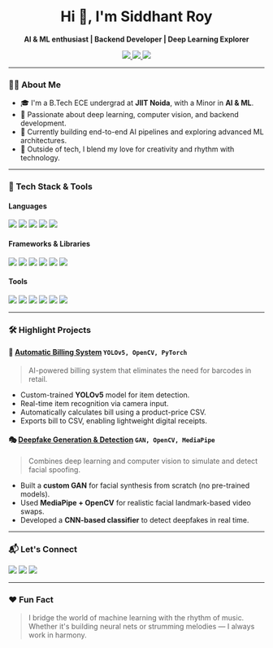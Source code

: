 <h1 align="center">Hi 👋, I'm Siddhant Roy</h1>
<p align="center">
  <b>AI & ML enthusiast | Backend Developer | Deep Learning Explorer</b>
</p>

<p align="center">
  <a href="https://www.linkedin.com/in/siddhant-roy-6602b0213/" target="_blank">
    <img src="https://img.shields.io/badge/LinkedIn-Siddhant%20Roy-blue?style=for-the-badge&logo=linkedin" />
  </a>
  <a href="mailto:roysiddhant2003@gmail.com">
    <img src="https://img.shields.io/badge/Gmail-roysiddhant2003@gmail.com-red?style=for-the-badge&logo=gmail" />
  </a>
  <a href="https://github.com/roy-sid">
    <img src="https://img.shields.io/github/followers/roy-sid?label=Follow&style=for-the-badge&logo=github" />
  </a>
</p>

---

### 👨‍💻 About Me

- 🎓 I'm a B.Tech ECE undergrad at **JIIT Noida**, with a Minor in **AI & ML**.
- 🧠 Passionate about deep learning, computer vision, and backend development.
- 🎯 Currently building end-to-end AI pipelines and exploring advanced ML architectures.
- 🎸 Outside of tech, I blend my love for creativity and rhythm with technology.

---

### 🚀 Tech Stack & Tools

#### **Languages**
<p>
  <img src="https://img.shields.io/badge/C++-00599C?style=flat&logo=c%2B%2B&logoColor=white" />
  <img src="https://img.shields.io/badge/Python-3776AB?style=flat&logo=python&logoColor=white" />
  <img src="https://img.shields.io/badge/Java-007396?style=flat&logo=java&logoColor=white" />
  <img src="https://img.shields.io/badge/SQL-4479A1?style=flat&logo=MySQL&logoColor=white" />
  <img src="https://img.shields.io/badge/JavaScript-F7DF1E?style=flat&logo=javascript&logoColor=black" />
</p>

#### **Frameworks & Libraries**
<p>
  <img src="https://img.shields.io/badge/PyTorch-EE4C2C?style=flat&logo=pytorch&logoColor=white" />
  <img src="https://img.shields.io/badge/OpenCV-5C3EE8?style=flat&logo=opencv&logoColor=white" />
  <img src="https://img.shields.io/badge/MediaPipe-FF6F00?style=flat&logo=mediapipe&logoColor=white" />
  <img src="https://img.shields.io/badge/NumPy-013243?style=flat&logo=numpy&logoColor=white" />
  <img src="https://img.shields.io/badge/Pandas-150458?style=flat&logo=pandas&logoColor=white" />
  <img src="https://img.shields.io/badge/Matplotlib-11557C?style=flat&logo=plotly&logoColor=white" />
</p>

#### **Tools**
<p>
  <img src="https://img.shields.io/badge/Git-F05032?style=flat&logo=git&logoColor=white" />
  <img src="https://img.shields.io/badge/GitHub-181717?style=flat&logo=github&logoColor=white" />
  <img src="https://img.shields.io/badge/Google%20Colab-F9AB00?style=flat&logo=google-colab&logoColor=white" />
  <img src="https://img.shields.io/badge/VS%20Code-007ACC?style=flat&logo=visual-studio-code&logoColor=white" />
  <img src="https://img.shields.io/badge/PyCharm-000000?style=flat&logo=pycharm&logoColor=white" />
  <img src="https://img.shields.io/badge/IntelliJ-000000?style=flat&logo=intellij-idea&logoColor=white" />
</p>

---

### 🛠 Highlight Projects

#### 🛒 [Automatic Billing System](https://github.com/roy-sid) `YOLOv5, OpenCV, PyTorch`
> AI-powered billing system that eliminates the need for barcodes in retail.

- Custom-trained **YOLOv5** model for item detection.
- Real-time item recognition via camera input.
- Automatically calculates bill using a product-price CSV.
- Exports bill to CSV, enabling lightweight digital receipts.

#### 🎭 [Deepfake Generation & Detection](https://github.com/roy-sid) `GAN, OpenCV, MediaPipe`
> Combines deep learning and computer vision to simulate and detect facial spoofing.

- Built a **custom GAN** for facial synthesis from scratch (no pre-trained models).
- Used **MediaPipe + OpenCV** for realistic facial landmark-based video swaps.
- Developed a **CNN-based classifier** to detect deepfakes in real time.

---

### 📬 Let's Connect

<p>
  <a href="mailto:roysiddhant2003@gmail.com"><img src="https://img.shields.io/badge/Gmail-roysiddhant2003@gmail.com-D14836?style=for-the-badge&logo=gmail&logoColor=white"></a>
  <a href="https://www.linkedin.com/in/siddhant-roy-6602b0213/"><img src="https://img.shields.io/badge/LinkedIn-Siddhant%20Roy-blue?style=for-the-badge&logo=linkedin"></a>
  <a href="https://github.com/roy-sid"><img src="https://img.shields.io/badge/GitHub-roy--sid-181717?style=for-the-badge&logo=github"></a>
</p>

---

### ❤️ Fun Fact

> I bridge the world of machine learning with the rhythm of music.  
> Whether it's building neural nets or strumming melodies — I always work in harmony.
